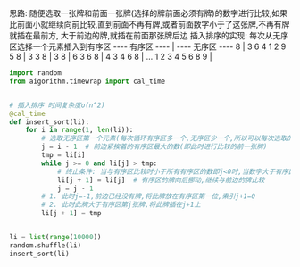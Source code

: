 思路: 随便选取一张牌和前面一张牌(选择的牌前面必须有牌)的数字进行比较,如果比前面小就继续向前比较,直到前面不再有牌,或者前面数字小于了这张牌,不再有牌就插在最前方, 大于前边的牌,就插在前面那张牌后边
插入排序的实现: 每次从无序区选择一个元素插入到有序区
---- 有序区 ---- | ---- 无序区 ----
8               |   3 6 4 1 2 9 5
8               |   3
3 8             |
3 8             |     6
3 6 8           |       4
3 4 6 8         |
             ...
1 2 3 4 5 6 8 9 |

```python
import random
from aigorithm.timewrap import cal_time


# 插入排序 时间复杂度o(n^2)
@cal_time
def insert_sort(li):
    for i in range(1, len(li)):
        # 选取无序区第一个元素(每次循环有序区多一个,无序区少一个,所以可以每次选取的都是无序区第一个元素)
        j = i - 1  # 前边紧挨着的有序区最大的数(即此时进行比较的前一张牌)
        tmp = li[i]
        while j >= 0 and li[j] > tmp:
            # 终止条件: 当与有序区比较时小于所有有序区的数即j<0时,当数字大于有序区某个数即li[j]>tmp时
            li[j + 1] = li[j]  # 有序区的牌向后挪动,继续与前边的牌比较
            j = j - 1
        # 1. 此时j=-1,前边已经没有牌,将此牌放在有序区第一位,索引j+1=0
        # 2. 此时此牌大于有序区第j张牌,将此牌插在j+1上
        li[j + 1] = tmp


li = list(range(10000))
random.shuffle(li)
insert_sort(li)
```